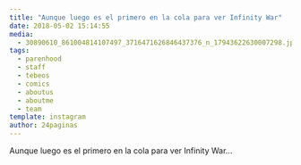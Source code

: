 ```yaml
---
title: "Aunque luego es el primero en la cola para ver Infinity War"
date: 2018-05-02 15:14:55
media: 
  - 30890610_861004814107497_3716471626846437376_n_17943622630007298.jpg
tags: 
  - parenhood
  - staff
  - tebeos
  - comics
  - aboutus
  - aboutme
  - team
template: instagram
author: 24paginas
---
```


Aunque luego es el primero en la cola para ver Infinity War...
